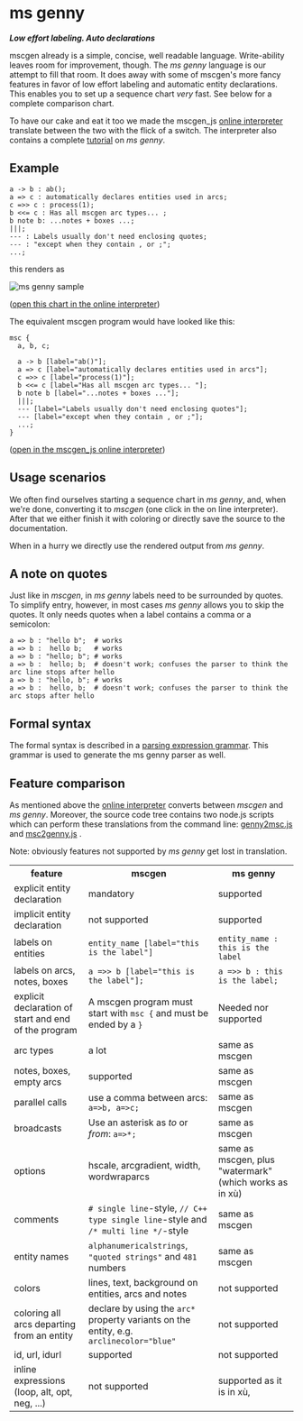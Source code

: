 # ms genny
_**Low effort labeling. Auto declarations**_

mscgen already is a simple, concise, well readable language. Write-ability
leaves room for improvement, though.
The *ms genny* language is our attempt to fill that room. It does away with some of
mscgen's more fancy features in favor of low effort labeling
and automatic entity declarations. This enables you to set up a sequence chart *very*
fast. See below for a complete comparison chart.

To have our cake and eat it too we made the mscgen_js [online interpreter][4] translate between
the two with the flick of a switch. The interpreter also contains a complete [tutorial][5]
on *ms genny*.

## Example
``` msgenny
a -> b : ab();
a => c : automatically declares entities used in arcs;
c =>> c : process(1);
b <<= c : Has all mscgen arc types... ;
b note b: ...notes + boxes ...;
|||;
--- : Labels usually don't need enclosing quotes;
--- : "except when they contain , or ;";
...;
```

this renders as

![ms genny sample](https://raw.github.com/sverweij/mscgen_js/master/wikum/msgennysample.png)

([open this chart in the online interpreter](https://sverweij.github.io/mscgen_js/index.html?utm_source=wikum.genny&lang=msgenny&msc=a%20-%3E%20b%20%3A%20ab%28%29%3B%0Aa%20%3D%3E%20c%20%3A%20automatically%20declares%20entities%20used%20in%20arcs%3B%0Ac%20%3D%3E%3E%20c%20%3A%20process%281%29%3B%0Ab%20%3C%3C%3D%20c%20%3A%20Has%20all%20mscgen%20arc%20types...%20%3B%0Ab%20note%20b%3A%20...notes%20%2B%20boxes%20...%3B%0A|||%3B%0A---%20%3A%20Labels%20usually%20don%27t%20need%20enclosing%20quotes%3B%0A---%20%3A%20%22except%20when%20they%20contain%20%2C%20or%20%3B%22%3B%0A...%3B))

The equivalent mscgen program would have looked like this:
``` mscgen
msc {
  a, b, c;

  a -> b [label="ab()"];
  a => c [label="automatically declares entities used in arcs"];
  c =>> c [label="process(1)"];
  b <<= c [label="Has all mscgen arc types... "];
  b note b [label="...notes + boxes ..."];
  |||;
  --- [label="Labels usually don't need enclosing quotes"];
  --- [label="except when they contain , or ;"];
  ...;
}
```
([open in the mscgen_js online interpreter](https://sverweij.github.io/mscgen_js/index.html?utm_source=wikum.genny&lang=mscgen&msc=msc%20{%0A%20%20a%2C%20b%2C%20c%3B%0A%0A%20%20a%20-%3E%20b%20[label%3D%22ab%28%29%22]%3B%0A%20%20a%20%3D%3E%20c%20[label%3D%22automatically%20declares%20entities%20used%20in%20arcs%22]%3B%0A%20%20c%20%3D%3E%3E%20c%20[label%3D%22process%281%29%22]%3B%0A%20%20b%20%3C%3C%3D%20c%20[label%3D%22Has%20all%20mscgen%20arc%20types...%20%22]%3B%0A%20%20b%20note%20b%20[label%3D%22...notes%20%2B%20boxes%20...%22]%3B%0A%20%20|||%3B%0A%20%20---%20[label%3D%22Labels%20usually%20don%27t%20need%20enclosing%20quotes%22]%3B%0A%20%20---%20[label%3D%22except%20when%20they%20contain%20%2C%20or%20%3B%22]%3B%0A%20%20...%3B%0A}))

## Usage scenarios
We often find ourselves starting a sequence chart in *ms genny*, and, when
we're done, converting it to *mscgen* (one click in the on line interpreter). After
that we either finish it with coloring or directly save the source to
the documentation.

When in a hurry we directly use the rendered output from *ms genny*.

## A note on quotes ##
Just like in *mscgen*, in *ms genny* labels need to be surrounded by quotes.
To simplify entry, however, in most cases *ms genny* allows you to
skip the quotes. It only needs quotes when a label contains a comma or a
semicolon:

    a => b : "hello b";  # works
    a => b :  hello b;   # works
    a => b : "hello; b"; # works
    a => b :  hello; b;  # doesn't work; confuses the parser to think the arc line stops after hello
    a => b : "hello, b"; # works
    a => b :  hello, b;  # doesn't work; confuses the parser to think the arc stops after hello


## Formal syntax ##
The formal syntax is described in a [parsing expression grammar][1]. This grammar
is used to generate the ms genny parser as well.

## Feature comparison
As mentioned above the [online interpreter][4] converts between *mscgen* and *ms genny*.
Moreover, the source code tree contains two node.js scripts which can perform
these translations from the command line: [genny2msc.js][2] and [msc2genny.js][3] .

Note: obviously features not supported by *ms genny* get lost in translation.


<table>
    <tr><th>feature</th><th>mscgen</th><th>ms genny</th></tr>
    <tr>
        <td>explicit entity declaration</td>
        <td>mandatory</td>
        <td>supported</td>
    </tr>
    <tr>
        <td>implicit entity declaration</td>
        <td>not supported</td>
        <td>supported</td>
    </tr>
    <tr>
        <td>labels on entities</td>
        <td><code>entity_name [label="this is the label"]</code></td>
        <td><code>entity_name : this is the label</code></td>
    </tr>
    <tr>
        <td>labels on arcs, notes, boxes</td>
        <td><code>a =>> b [label="this is the label"];</code></td>
        <td><code>a =>> b : this is the label;</code></td>
    </tr>
    <tr>
        <td>explicit declaration of start and end of the program</td>
        <td>A mscgen program must start with <code>msc {</code> and must be ended by a <code>}</code></td>
        <td>Needed nor supported</td>
    </tr>
    <tr>
        <td>arc types</td>
        <td>a lot</td>
        <td>same as mscgen</td>
    </tr>
    <tr>
        <td>notes, boxes, empty arcs</td>
        <td>supported</td>
        <td>same as mscgen</td>
    </tr>
    <tr>
        <td>parallel calls</td>
        <td>use a comma between arcs: <code>a=>b, a=>c;</code></td>
        <td>same as mscgen</td>
    </tr>
    <tr>
        <td>broadcasts</td>
        <td>Use an asterisk as <em>to</em> or <em>from</em>: <code>a=>*;</code></td>
        <td>same as mscgen</td>
    </tr>
    <tr>
        <td>options</td>
        <td>hscale, arcgradient, width, wordwraparcs </td>
        <td>same as mscgen, plus "watermark" (which works as in xù)</td>
    </tr>
    <tr>
        <td>comments</td>
        <td><code># single line</code>-style, <code>// C++ type single line</code>-style and <code>/* multi line */</code>-style</td>
        <td>same as mscgen</td>
    </tr>
    <tr>
        <td>entity names</td>
        <td><code>alphanumericalstrings</code>, <code>"quoted strings"</code>  and <code>481</code> numbers</td>
        <td>same as mscgen</td>
    </tr>
    <tr>
        <td>colors</td>
        <td>lines, text, background on entities, arcs and notes</td>
        <td>not supported</td>
    </tr>
    <tr>
        <td>coloring all arcs departing from an entity</td>
        <td>declare by using the <code>arc*</code> property variants on the entity, e.g. <code>arclinecolor="blue"</code></td>
        <td>not supported</td>
    </tr>
    <tr>
        <td>id, url, idurl</td>
        <td>supported</td>
        <td>not supported</td>
    </tr>
    <tr>
        <td>inline expressions (loop, alt, opt, neg, ...)</td>
        <td>not supported</td>
        <td>supported as it is in xù, </td>
    </tr>
</table>

[1]: ../src/script/parse/peg/msgennyparser.pegjs
[2]: ../src/script/cli/genny2msc.js
[3]: ../src/script/cli/msc2genny.js
[4]: https://sverweij.github.io/mscgen_js/?utm_source=wikum.genny
[5]: https://sverweij.github.io/mscgen_js/tutorial.html?utm_source=wikum.genny
